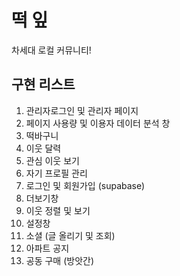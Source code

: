 # 떡 잎
차세대 로컬 커뮤니티!

## 구현 리스트
1. 관리자로그인 및 관리자 페이지
2. 페이지 사용량 및 이용자 데이터 분석 창
3. 떡바구니
4. 이웃 달력
5. 관심 이웃 보기
6. 자기 프로필 관리
7. 로그인 및 회원가입 (supabase)
8. 더보기창
9. 이웃 정렬 및 보기
10. 설정창
11. 소셜 (글 올리기 및 조회)
12. 아파트 공지
13. 공동 구매 (방앗간)
